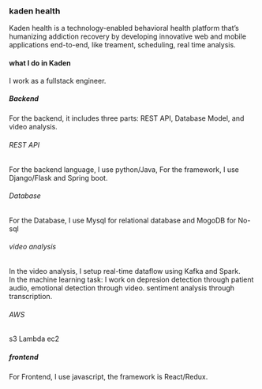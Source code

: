  ### kaden health
Kaden health is a technology-enabled behavioral health platform that’s humanizing addiction recovery by developing innovative web and mobile applications end-to-end, like treament, scheduling, real time analysis.

 #### what I do in Kaden
 I work as a fullstack engineer. 
 ##### Backend 
For the backend, it includes three parts: REST API, Database Model, and video analysis.
 
 ###### REST API
For the backend language, I use python/Java, For the framework,  I use Django/Flask and Spring boot.  
 
 ###### Database
 For the Database,  I use Mysql for relational database and MogoDB for No-sql
 
 ###### video analysis
 In the video analysis, I setup real-time dataflow using Kafka and Spark.    
 In the machine learning task: I work on depresion detection through patient audio, emotional detection through video. sentiment analysis through transcription. 
 
 ###### AWS
 s3 Lambda ec2 

 ##### frontend
 For Frontend, I use javascript, the framework is React/Redux.    

